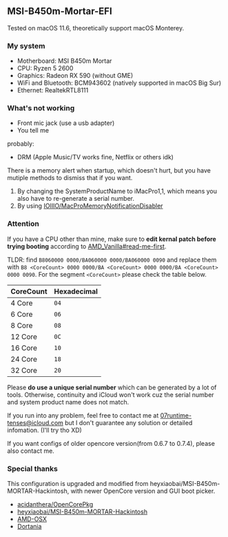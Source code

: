 ## MSI-B450m-Mortar-EFI

Tested on macOS 11.6, theoretically support macOS Monterey.

### My system

- Motherboard: MSI B450m Mortar
- CPU: Ryzen 5 2600
- Graphics: Radeon RX 590 (without GME)
- WiFi and Bluetooth: BCM943602 (natively supported in macOS Big Sur)
- Ethernet: RealtekRTL8111

### What's not working

- Front mic jack (use a usb adapter)
- You tell me

probably:

- DRM (Apple Music/TV works fine, Netflix or others idk)

There is a memory alert when startup, which doesn't hurt, but you have mutiple methods to dismiss that if you want.

1. By changing the SystemProductName to iMacPro1,1, which means you also have to re-generate a serial number.
2. By using [IOIIIO/MacProMemoryNotificationDisabler](https://github.com/IOIIIO/MacProMemoryNotificationDisabler)

### Attention

If you have a CPU other than mine, make sure to **edit kernal patch before trying booting** according to [AMD_Vanilla#read-me-first](https://github.com/AMD-OSX/AMD_Vanilla#read-me-first).

TLDR: find `B8060000 0000/BA060000 0000/BA060000 0090` and replace them with `B8 <CoreCount> 0000 0000/BA <CoreCount> 0000 0000/BA <CoreCount> 0000 0090`. For the segment `<CoreCount>`  please check the table below.

| CoreCount | Hexadecimal|
|--------|---------|
|   4 Core  | `04` |
|   6 Core  | `06` |
|   8 Core  | `08` |
|   12 Core | `0C` |
|   16 Core | `10` |
|   24 Core | `18` |
|   32 Core | `20` |	

Please **do use a unique serial number** which can be generated by a lot of tools. Otherwise, continuity and iCloud won't work cuz the serial number and system product name does not match. 

If you run into any problem, feel free to contact me at 07runtime-tenses@icloud.com but I don't guarantee any solution or detailed infomation. (I'll try tho XD)

If you want configs of older opencore version(from 0.6.7 to 0.7.4), please also contact me.

### Special thanks

This configuration is upgraded and modified from heyxiaobai/MSI-B450m-MORTAR-Hackintosh, with newer OpenCore version and GUI boot picker.

- [acidanthera/OpenCorePkg](https://github.com/acidanthera/OpenCorePkg)
- [heyxiaobai/MSI-B450m-MORTAR-Hackintosh](https://github.com/heyxiaobai/MSI-B450m-MORTAR-Hackintosh)
- [AMD-OSX](https://amd-osx.com/)
- [Dortania](https://dortania.github.io/getting-started/)